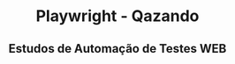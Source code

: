 <h1 align="center">Playwright - Qazando</h1>
<h2 align="center">Estudos de Automação de Testes WEB</h2>
